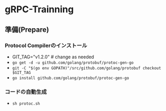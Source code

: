# gRPC-Trainning
## 準備(Prepare)
### Protocol Compilerのインストール
- GIT_TAG="v1.2.0" # change as needed
- `go get -d -u github.com/golang/protobuf/protoc-gen-go`
- `git -C "$(go env GOPATH)"/src/github.com/golang/protobuf checkout $GIT_TAG`
- `go install github.com/golang/protobuf/protoc-gen-go`
### コードの自動生成
- `sh protoc.sh`